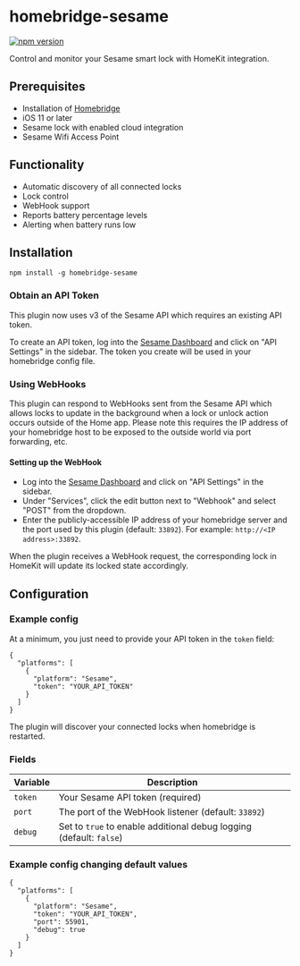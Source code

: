 # homebridge-sesame

[![npm version](http://img.shields.io/npm/v/homebridge-sesame.svg)](https://npmjs.org/package/homebridge-sesame)

Control and monitor your Sesame smart lock with HomeKit integration.

## Prerequisites

* Installation of [Homebridge](https://github.com/nfarina/homebridge)
* iOS 11 or later
* Sesame lock with enabled cloud integration
* Sesame Wifi Access Point

## Functionality

* Automatic discovery of all connected locks
* Lock control
* WebHook support
* Reports battery percentage levels
* Alerting when battery runs low

## Installation

```
npm install -g homebridge-sesame
```

### Obtain an API Token

This plugin now uses v3 of the Sesame API which requires an existing API token.

To create an API token, log into the [Sesame Dashboard](https://my.candyhouse.co/) and click on "API Settings" in the sidebar. The token you create will be used in your homebridge config file.

### Using WebHooks

This plugin can respond to WebHooks sent from the Sesame API which allows locks to update in the background when a lock or unlock action occurs outside of the Home app. Please note this requires the IP address of your homebridge host to be exposed to the outside world via port forwarding, etc.

#### Setting up the WebHook

* Log into the [Sesame Dashboard](https://my.candyhouse.co/) and click on "API Settings" in the sidebar.
* Under "Services", click the edit button next to "Webhook" and select "POST" from the dropdown.
* Enter the publicly-accessible IP address of your homebridge server and the port used by this plugin (default: `33892`). For example: `http://<IP address>:33892`.

When the plugin receives a WebHook request, the corresponding lock in HomeKit will update its locked state accordingly.

## Configuration

### Example config

At a minimum, you just need to provide your API token in the `token` field:

```
{
  "platforms": [
    {
      "platform": "Sesame",
      "token": "YOUR_API_TOKEN"
    }
  ]
}
```

The plugin will discover your connected locks when homebridge is restarted.

### Fields

Variable | Description
-------- | -----------
`token` | Your Sesame API token (required)
`port`  | The port of the WebHook listener (default: `33892`)
`debug` | Set to `true` to enable additional debug logging (default: `false`)

### Example config changing default values

```
{
  "platforms": [
    {
      "platform": "Sesame",
      "token": "YOUR_API_TOKEN",
      "port": 55901,
      "debug": true
    }
  ]
}
```